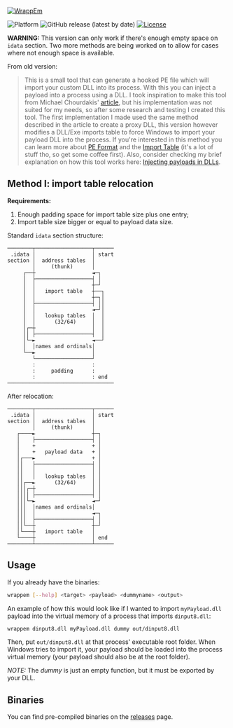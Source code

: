 [![WrappEm](https://live.staticflickr.com/65535/50212827266_ecedc91f80_h.jpg)]()

![Platform](https://img.shields.io/badge/platform-win--32%20%7C%20win--64-blue)
![GitHub release (latest by date)](https://img.shields.io/github/v/release/oAGoulart/wrappem?color=green)
[![License](https://img.shields.io/badge/License-MS--RL-blue)](./LICENSE)

**WARNING:** This version can only work if there's enough empty space on `idata` section. Two more methods are being worked on to allow for cases where not enough space is available.

From old version:
> This is a small tool that can generate a hooked PE file which will import your custom DLL into its process.
> With this you can inject a payload into a process using a DLL.
> I took inspiration to make this tool from Michael Chourdakis' [article], but his implementation was not suited for my needs, so after some research and testing I created this tool.
> The first implementation I made used the same method described in the article to create a proxy DLL, this version however modifies a DLL/Exe imports table to force Windows to import your payload DLL into the process.
> If you're interested in this method you can learn more about [PE Format](https://docs.microsoft.com/en-us/windows/win32/debug/pe-format) and the [Import Table](http://sandsprite.com/CodeStuff/Understanding_imports.html) (it's a lot of stuff tho, so get some coffee first). Also, consider checking my brief explanation on how this tool works here: [Injecting payloads in DLLs](https://oagoulart.github.io/rambles/injecting-payloads-in-dlls).

## Method I: import table relocation

**Requirements:**
1. Enough padding space for import table size plus one entry;
1. Import table size bigger or equal to payload data size.

Standard `idata` section structure:

```text
────────┬──────────────────┬──────
 .idata │                  │ start
section │  address tables  │      
        │     (thunk)      │      
     ┌──┼                  ◄─┐    
     │  ├──────────────────┤ │    
     │  │                  ┼─┘    
     │  │   import table   ┼──┐   
     │  │                  ┼─┐│   
     │  ├──────────────────┤ ││   
     │  │                  ◄─┘│   
     │  │   lookup tables  │  │   
     │  │      (32/64)     │  │   
     │┌─┼                  │  │   
     ││ ├──────────────────┤  │   
     │└─►                  ◄──┘   
     │  │names and ordinals│      
     └──►                  │      
        └──────────────────┘      
        :                  :      
        :     padding      :      
        :                  : end  
──────────────────────────────────
```
After relocation:
```text
────────┬──────────────────┬──────
 .idata │                  │ start
section │  address tables  │      
        │     (thunk)      │      
   ┌────►                  ┼─┐    
   │    ├──────────────────┤ │    
   │    +                  + │    
   │    +   payload data   + │    
   │┌───►                  + │    
   ││   ├──────────────────┤ │    
   ││   │                  │ │    
   ││   │   lookup tables  │ │    
   ││┌──►      (32/64)     │ │    
   │││┌─┼                  │ │    
   ││││ ├──────────────────┤ │    
   │││└─►                  ◄─┘    
   │││  │names and ordinals│      
   │││  │                  ◄─┐    
   │││  ├──────────────────┤ │    
   ││└──┼                  ┼─┘    
   │└───┼   import table   │      
   └────┼                  │ end  
────────┴──────────────────┴──────
```


## Usage

If you already have the binaries:

```sh
wrappem [--help] <target> <payload> <dummyname> <output>
```

An example of how this would look like if I wanted to import `myPayload.dll` payload into the virtual memory of a process that imports `dinput8.dll`:

```sh
wrappem dinput8.dll myPayload.dll dummy out/dinput8.dll
```

Then, put `out/dinput8.dll` at that process' executable root folder. When Windows tries to import it, your payload should be loaded into the process virtual memory (your payload should also be at the root folder).

*NOTE:* The _dummy_ is just an empty function, but it must be exported by your DLL.

## Binaries

You can find pre-compiled binaries on the [releases] page.


[releases]: https://github.com/oAGoulart/wrappem/releases
[article]: https://www.codeproject.com/articles/16541/create-your-proxy-dlls-automatically
